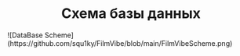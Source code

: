 <h1 align="center">Схема базы данных</h1>
![DataBase Scheme](https://github.com/squ1ky/FilmVibe/blob/main/FilmVibeScheme.png)
